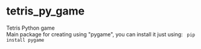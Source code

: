 # tetris_py_game
Tetris Python game
<br>
Main package for creating using "pygame", you can install it just using:
<code>
  pip install pygame
</code>
